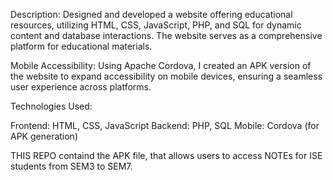 Description:
Designed and developed a website offering educational resources, utilizing HTML, CSS, JavaScript, PHP, and SQL for dynamic content and database interactions. The website serves as a comprehensive platform for educational materials.

Mobile Accessibility:
Using Apache Cordova, I created an APK version of the website to expand accessibility on mobile devices, ensuring a seamless user experience across platforms.

Technologies Used:

Frontend: HTML, CSS, JavaScript
Backend: PHP, SQL
Mobile: Cordova (for APK generation)

THIS REPO containd the APK file, that allows users to access NOTEs for ISE students from SEM3 to SEM7.
